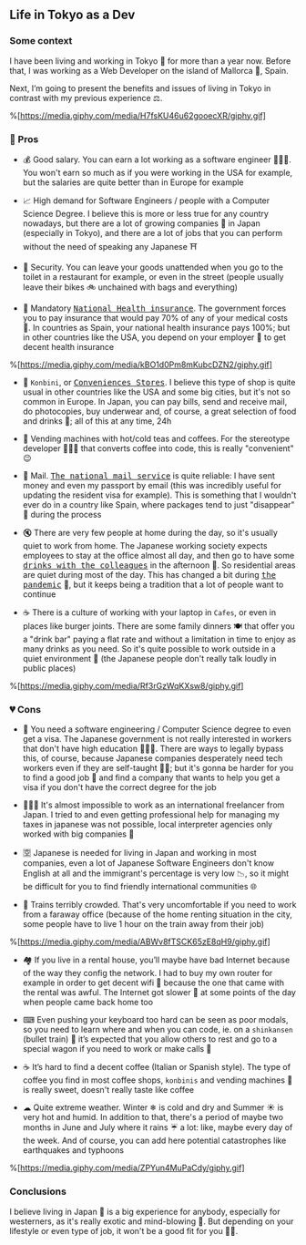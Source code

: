 ## Life in Tokyo as a Dev

### Some context

I have been living and working in Tokyo 🗾 for more than a year now. Before that, I was working as a Web Developer on the island of Mallorca 🌴, Spain.

Next, I’m going to present the benefits and issues of living in Tokyo in contrast with my previous experience ⚖.

%[https://media.giphy.com/media/H7fsKU46u62gooecXR/giphy.gif]


### 💚 Pros

- 💰 Good salary. You can earn a lot working as a software engineer 👩🏿‍💻. You won't earn so much as if you were working in the USA for example, but the salaries are quite better than in Europe for example

- 📈 High demand for Software Engineers / people with a Computer Science Degree. I believe this is more or less true for any country nowadays, but there are a lot of growing companies 🏬 in Japan (especially in Tokyo), and there are a lot of jobs that you can perform without the need of speaking any Japanese ⛩

- 🔐 Security. You can leave your goods unattended when you go to the toilet in a restaurant for example, or even in the street (people usually leave their bikes 🚲 unchained with bags and everything)

- 💉 Mandatory <kbd>[National Health insurance](https://en.wikipedia.org/wiki/National_Health_Insurance)</kbd>. The government forces you to pay insurance that would pay 70% of any of your medical costs 💸. In countries as Spain, your national health insurance pays 100%; but in other countries like the USA, you depend on your employer 🏢 to get decent health insurance

%[https://media.giphy.com/media/kBO1d0Pm8mKubcDZN2/giphy.gif]

- 🏪 `Konbini`, or <kbd>[Conveniences Stores](https://en.wikipedia.org/wiki/Convenience_store)</kbd>. I believe this type of shop is quite usual in other countries like the USA and some big cities, but it's not so common in Europe. In Japan, you can pay bills, send and receive mail, do photocopies, buy underwear and, of course, a great selection of food and drinks 🍱; all of this at any time, 24h

- 🥫 Vending machines with hot/cold teas and coffees. For the stereotype developer 👨🏼‍💻 that converts coffee into code, this is really "convenient" 😉

- 📮 Mail. <kbd>[The national mail service](https://www.post.japanpost.jp/index_en.html)</kbd> is quite reliable: I have sent money and even my passport by email (this was incredibly useful for updating the resident visa for example). This is something that I wouldn't ever do in a country like Spain, where packages tend to just "disappear" 🦝 during the process

- 🔇 There are very few people at home during the day, so it's usually quiet to work from home. The Japanese working society expects employees to stay at the office almost all day, and then go to have some <kbd>[drinks with the colleagues](https://www.thejakartapost.com/life/2020/06/25/japans-izakayas-once-a-staple-of-after-work-socializing-crippled-by-pandemic.html)</kbd> in the afternoon 🥂. So residential areas are quiet during most of the day. This has changed a bit during <kbd>[the pandemic](https://en.wikipedia.org/wiki/COVID-19_pandemic)</kbd> 🦠, but it keeps being a tradition that a lot of people want to continue

- ☕ There is a culture of working with your laptop in `Cafes`, or even in places like burger joints. There are some family dinners 🍽 that offer you a "drink bar" paying a flat rate and without a limitation in time to enjoy as many drinks as you need. So it's quite possible to work outside in a quiet environment 🤫 (the Japanese people don't really talk loudly in public places)

%[https://media.giphy.com/media/Rf3rGzWqKXsw8/giphy.gif]


### 💔 Cons


- 📄 You need a software engineering / Computer Science degree to even get a visa. The Japanese government is not really interested in workers that don't have high education 👩🏽‍🎓. There are ways to legally bypass this, of course, because Japanese companies desperately need tech workers even if they are self-taught 💪🏾; but it's gonna be harder for you to find a good job 💼 and find a company that wants to help you get a visa if you don't have the correct degree for the job

- 👨🏻‍💻 It's almost impossible to work as an international freelancer from Japan. I tried to and even getting professional help for managing my taxes in japanese was not possible, local interpreter agencies only worked with big companies 🏢

- 🈳 Japanese is needed for living in Japan and working in most companies, even a lot of Japanese Software Engineers don't know English at all and the immigrant's percentage is very low 📉, so it might be difficult for you to find friendly international communities 🌐

- 🚆 Trains terribly crowded. That's very uncomfortable if you need to work from a faraway office (because of the home renting situation in the city, some people have to live 1 hour on the train away from their job)

%[https://media.giphy.com/media/ABWv8fTSCK65zE8qH9/giphy.gif]

- 🏘 If you live in a rental house, you’ll maybe have bad Internet because of the way they config the network. I had to buy my own router for example in order to get decent wifi 📶 because the one that came with the rental was awful. The Internet got slower 🐢 at some points of the day when people came back home too

- ⌨ Even pushing your keyboard too hard can be seen as poor modals, so you need to learn where and when you can code, ie. on a `shinkansen` (bullet train) 🚅 it’s expected that you allow others to rest and go to a special wagon if you need to work or make calls 📱

- ☕ It’s hard to find a decent coffee (Italian or Spanish style). The type of coffee you find in most coffee shops, `konbinis` and vending machines 🥫 is really sweet, doesn't really taste like coffee

- ☁ Quite extreme weather. Winter ❄ is cold and dry and Summer ☀ is very hot and humid. In addition to that, there's a period of maybe two months in June and July where it rains ☔ a lot: like, maybe every day of the week. And of course, you can add here potential catastrophes like earthquakes and typhoons

%[https://media.giphy.com/media/ZPYun4MuPaCdy/giphy.gif]

### Conclusions

I believe living in Japan 👘 is a big experience for anybody, especially for westerners, as it's really exotic and mind-blowing 🤯. But depending on your lifestyle or even type of job, it won't be a good fit for you 🤷‍♀️.
